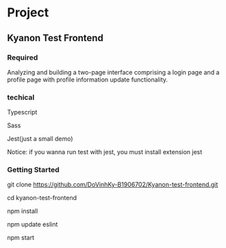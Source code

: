 # Project
## Kyanon Test Frontend 

### Required
 
Analyzing and building a two-page interface comprising a login page and a profile page with profile information update functionality.

### techical
Typescript

Sass

Jest(just a small demo)

Notice: if you wanna run test with jest, you must install extension jest

### Getting Started


git clone https://github.com/DoVinhKy-B1906702/Kyanon-test-frontend.git


cd kyanon-test-frontend

npm install

npm update eslint

npm start
